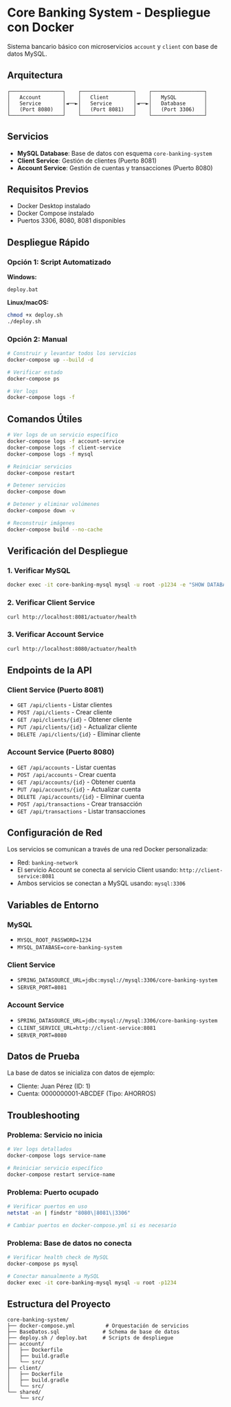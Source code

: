 # Core Banking System - Despliegue con Docker

Sistema bancario básico con microservicios `account` y `client` con base de datos MySQL.

## Arquitectura

```
┌─────────────────┐    ┌─────────────────┐    ┌─────────────────┐
│   Account       │    │   Client        │    │   MySQL         │
│   Service       │◄──►│   Service       │◄──►│   Database      │
│   (Port 8080)   │    │   (Port 8081)   │    │   (Port 3306)   │
└─────────────────┘    └─────────────────┘    └─────────────────┘
```

## Servicios

- **MySQL Database**: Base de datos con esquema `core-banking-system`
- **Client Service**: Gestión de clientes (Puerto 8081)
- **Account Service**: Gestión de cuentas y transacciones (Puerto 8080)

## Requisitos Previos

- Docker Desktop instalado
- Docker Compose instalado
- Puertos 3306, 8080, 8081 disponibles

## Despliegue Rápido

### Opción 1: Script Automatizado

**Windows:**
```batch
deploy.bat
```

**Linux/macOS:**
```bash
chmod +x deploy.sh
./deploy.sh
```

### Opción 2: Manual

```bash
# Construir y levantar todos los servicios
docker-compose up --build -d

# Verificar estado
docker-compose ps

# Ver logs
docker-compose logs -f
```

## Comandos Útiles

```bash
# Ver logs de un servicio específico
docker-compose logs -f account-service
docker-compose logs -f client-service
docker-compose logs -f mysql

# Reiniciar servicios
docker-compose restart

# Detener servicios
docker-compose down

# Detener y eliminar volúmenes
docker-compose down -v

# Reconstruir imágenes
docker-compose build --no-cache
```

## Verificación del Despliegue

### 1. Verificar MySQL
```bash
docker exec -it core-banking-mysql mysql -u root -p1234 -e "SHOW DATABASES;"
```

### 2. Verificar Client Service
```bash
curl http://localhost:8081/actuator/health
```

### 3. Verificar Account Service
```bash
curl http://localhost:8080/actuator/health
```

## Endpoints de la API

### Client Service (Puerto 8081)
- `GET /api/clients` - Listar clientes
- `POST /api/clients` - Crear cliente
- `GET /api/clients/{id}` - Obtener cliente
- `PUT /api/clients/{id}` - Actualizar cliente
- `DELETE /api/clients/{id}` - Eliminar cliente

### Account Service (Puerto 8080)
- `GET /api/accounts` - Listar cuentas
- `POST /api/accounts` - Crear cuenta
- `GET /api/accounts/{id}` - Obtener cuenta
- `PUT /api/accounts/{id}` - Actualizar cuenta
- `DELETE /api/accounts/{id}` - Eliminar cuenta
- `POST /api/transactions` - Crear transacción
- `GET /api/transactions` - Listar transacciones

## Configuración de Red

Los servicios se comunican a través de una red Docker personalizada:
- Red: `banking-network`
- El servicio Account se conecta al servicio Client usando: `http://client-service:8081`
- Ambos servicios se conectan a MySQL usando: `mysql:3306`

## Variables de Entorno

### MySQL
- `MYSQL_ROOT_PASSWORD=1234`
- `MYSQL_DATABASE=core-banking-system`

### Client Service
- `SPRING_DATASOURCE_URL=jdbc:mysql://mysql:3306/core-banking-system`
- `SERVER_PORT=8081`

### Account Service
- `SPRING_DATASOURCE_URL=jdbc:mysql://mysql:3306/core-banking-system`
- `CLIENT_SERVICE_URL=http://client-service:8081`
- `SERVER_PORT=8080`

## Datos de Prueba

La base de datos se inicializa con datos de ejemplo:
- Cliente: Juan Pérez (ID: 1)
- Cuenta: 0000000001-ABCDEF (Tipo: AHORROS)

## Troubleshooting

### Problema: Servicio no inicia
```bash
# Ver logs detallados
docker-compose logs service-name

# Reiniciar servicio específico
docker-compose restart service-name
```

### Problema: Puerto ocupado
```bash
# Verificar puertos en uso
netstat -an | findstr "8080\|8081\|3306"

# Cambiar puertos en docker-compose.yml si es necesario
```

### Problema: Base de datos no conecta
```bash
# Verificar health check de MySQL
docker-compose ps mysql

# Conectar manualmente a MySQL
docker exec -it core-banking-mysql mysql -u root -p1234
```

## Estructura del Proyecto

```
core-banking-system/
├── docker-compose.yml          # Orquestación de servicios
├── BaseDatos.sql              # Schema de base de datos
├── deploy.sh / deploy.bat     # Scripts de despliegue
├── account/
│   ├── Dockerfile
│   ├── build.gradle
│   └── src/
├── client/
│   ├── Dockerfile
│   ├── build.gradle
│   └── src/
└── shared/
    └── src/
```
